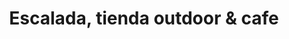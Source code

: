 ---
title: "Escalada, tienda outdoor & cafe"
url: /miraflores/escalada-tienda-outdoor-y-cafe/
shop: general
---